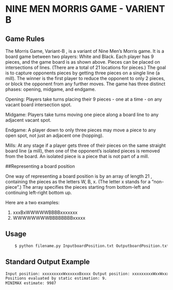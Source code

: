 # NINE MEN MORRIS GAME - VARIENT B

## Game Rules

The Morris Game, Variant-B , is a variant of Nine Men’s Morris game. It is a board game between two
players: White and Black. Each player has 9 pieces, and the game board is as shown above. Pieces can
be placed on intersections of lines. (There are a total of 21 locations for pieces.) The goal is to capture
opponents pieces by getting three pieces on a single line (a mill). The winner is the first player to reduce
the opponent to only 2 pieces, or block the opponent from any further moves. The game has three distinct
phases: opening, midgame, and endgame.

Opening: Players take turns placing their 9 pieces - one at a time - on any vacant board intersection
spot.

Midgame: Players take turns moving one piece along a board line to any adjacent vacant spot.

Endgame: A player down to only three pieces may move a piece to any open spot, not just an adjacent
one (hopping).

Mills: At any stage if a player gets three of their pieces on the same straight board line (a mill), then one
of the opponent’s isolated pieces is removed from the board. An isolated piece is a piece that is not part of
a mill.

##Representing a board position

One way of representing a board position is by an array of length 21 , containing the pieces as the letters
W, B, x. (The letter x stands for a “non-piece”.) The array specifies the pieces starting from bottom-left
and continuing left-right bottom up.

Here are a two examples:
1. xxxBxWWWWWBBBBxxxxxxx
2. WWWWWWWWBBBBBBBBxxxxx

## Usage

```sh
    $ python filename.py InputboardPosition.txt OutputboardPosition.txt
```

## Standard Output Example
```sh
Input position: xxxxxxxxxWxxxxxxBxxxx Output position: xxxxxxxxxWxxWxxxBxxxx
Positions evaluated by static estimation: 9.
MINIMAX estimate: 9987
```
